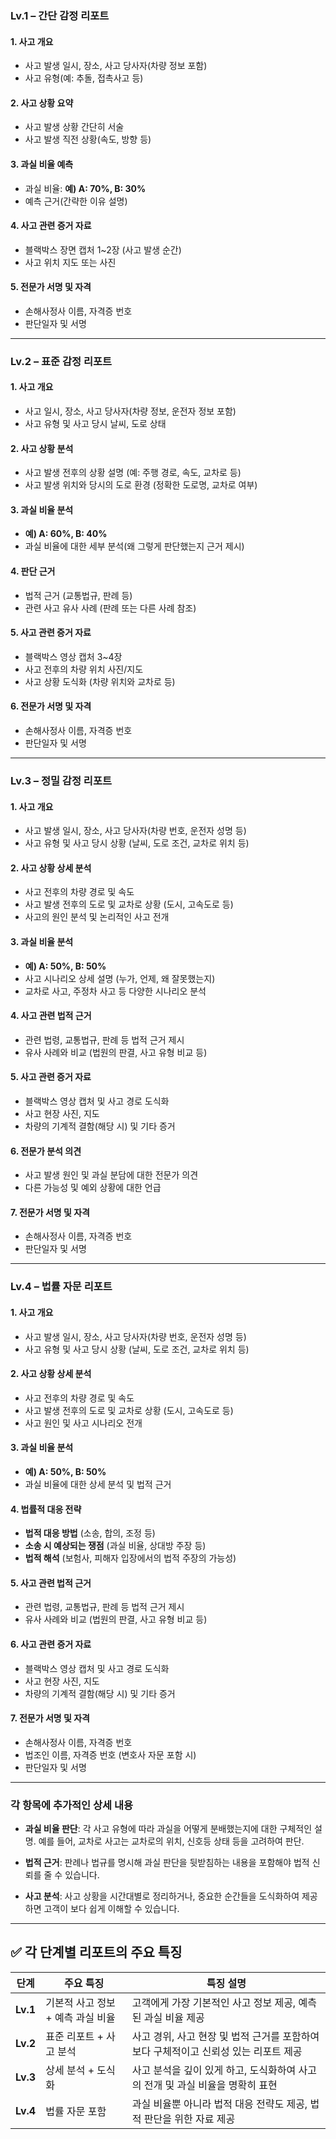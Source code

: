 

### **Lv.1 – 간단 감정 리포트**

#### **1. 사고 개요**

* 사고 발생 일시, 장소, 사고 당사자(차량 정보 포함)
* 사고 유형(예: 추돌, 접촉사고 등)

#### **2. 사고 상황 요약**

* 사고 발생 상황 간단히 서술
* 사고 발생 직전 상황(속도, 방향 등)

#### **3. 과실 비율 예측**

* 과실 비율: **예) A: 70%, B: 30%**
* 예측 근거(간략한 이유 설명)

#### **4. 사고 관련 증거 자료**

* 블랙박스 장면 캡처 1\~2장 (사고 발생 순간)
* 사고 위치 지도 또는 사진

#### **5. 전문가 서명 및 자격**

* 손해사정사 이름, 자격증 번호
* 판단일자 및 서명

---

### **Lv.2 – 표준 감정 리포트**

#### **1. 사고 개요**

* 사고 일시, 장소, 사고 당사자(차량 정보, 운전자 정보 포함)
* 사고 유형 및 사고 당시 날씨, 도로 상태

#### **2. 사고 상황 분석**

* 사고 발생 전후의 상황 설명 (예: 주행 경로, 속도, 교차로 등)
* 사고 발생 위치와 당시의 도로 환경 (정확한 도로명, 교차로 여부)

#### **3. 과실 비율 분석**

* **예) A: 60%, B: 40%**
* 과실 비율에 대한 세부 분석(왜 그렇게 판단했는지 근거 제시)

#### **4. 판단 근거**

* 법적 근거 (교통법규, 판례 등)
* 관련 사고 유사 사례 (판례 또는 다른 사례 참조)

#### **5. 사고 관련 증거 자료**

* 블랙박스 영상 캡처 3\~4장
* 사고 전후의 차량 위치 사진/지도
* 사고 상황 도식화 (차량 위치와 교차로 등)

#### **6. 전문가 서명 및 자격**

* 손해사정사 이름, 자격증 번호
* 판단일자 및 서명

---

### **Lv.3 – 정밀 감정 리포트**

#### **1. 사고 개요**

* 사고 발생 일시, 장소, 사고 당사자(차량 번호, 운전자 성명 등)
* 사고 유형 및 사고 당시 상황 (날씨, 도로 조건, 교차로 위치 등)

#### **2. 사고 상황 상세 분석**

* 사고 전후의 차량 경로 및 속도
* 사고 발생 전후의 도로 및 교차로 상황 (도시, 고속도로 등)
* 사고의 원인 분석 및 논리적인 사고 전개

#### **3. 과실 비율 분석**

* **예) A: 50%, B: 50%**
* 사고 시나리오 상세 설명 (누가, 언제, 왜 잘못했는지)
* 교차로 사고, 주정차 사고 등 다양한 시나리오 분석

#### **4. 사고 관련 법적 근거**

* 관련 법령, 교통법규, 판례 등 법적 근거 제시
* 유사 사례와 비교 (법원의 판결, 사고 유형 비교 등)

#### **5. 사고 관련 증거 자료**

* 블랙박스 영상 캡처 및 사고 경로 도식화
* 사고 현장 사진, 지도
* 차량의 기계적 결함(해당 시) 및 기타 증거

#### **6. 전문가 분석 의견**

* 사고 발생 원인 및 과실 분담에 대한 전문가 의견
* 다른 가능성 및 예외 상황에 대한 언급

#### **7. 전문가 서명 및 자격**

* 손해사정사 이름, 자격증 번호
* 판단일자 및 서명

---

### **Lv.4 – 법률 자문 리포트**

#### **1. 사고 개요**

* 사고 발생 일시, 장소, 사고 당사자(차량 번호, 운전자 성명 등)
* 사고 유형 및 사고 당시 상황 (날씨, 도로 조건, 교차로 위치 등)

#### **2. 사고 상황 상세 분석**

* 사고 전후의 차량 경로 및 속도
* 사고 발생 전후의 도로 및 교차로 상황 (도시, 고속도로 등)
* 사고 원인 및 사고 시나리오 전개

#### **3. 과실 비율 분석**

* **예) A: 50%, B: 50%**
* 과실 비율에 대한 상세 분석 및 법적 근거

#### **4. 법률적 대응 전략**

* **법적 대응 방법** (소송, 합의, 조정 등)
* **소송 시 예상되는 쟁점** (과실 비율, 상대방 주장 등)
* **법적 해석** (보험사, 피해자 입장에서의 법적 주장의 가능성)

#### **5. 사고 관련 법적 근거**

* 관련 법령, 교통법규, 판례 등 법적 근거 제시
* 유사 사례와 비교 (법원의 판결, 사고 유형 비교 등)

#### **6. 사고 관련 증거 자료**

* 블랙박스 영상 캡처 및 사고 경로 도식화
* 사고 현장 사진, 지도
* 차량의 기계적 결함(해당 시) 및 기타 증거

#### **7. 전문가 서명 및 자격**

* 손해사정사 이름, 자격증 번호
* 법조인 이름, 자격증 번호 (변호사 자문 포함 시)
* 판단일자 및 서명

---

### **각 항목에 추가적인 상세 내용**

* **과실 비율 판단**: 각 사고 유형에 따라 과실을 어떻게 분배했는지에 대한 구체적인 설명. 예를 들어, 교차로 사고는 교차로의 위치, 신호등 상태 등을 고려하여 판단.

* **법적 근거**: 판례나 법규를 명시해 과실 판단을 뒷받침하는 내용을 포함해야 법적 신뢰를 줄 수 있습니다.

* **사고 분석**: 사고 상황을 시간대별로 정리하거나, 중요한 순간들을 도식화하여 제공하면 고객이 보다 쉽게 이해할 수 있습니다.

---

## ✅ 각 단계별 리포트의 주요 특징

| 단계       | 주요 특징                | 특징 설명                                             |
| -------- | -------------------- | ------------------------------------------------- |
| **Lv.1** | 기본적 사고 정보 + 예측 과실 비율 | 고객에게 가장 기본적인 사고 정보 제공, 예측된 과실 비율 제공               |
| **Lv.2** | 표준 리포트 + 사고 분석       | 사고 경위, 사고 현장 및 법적 근거를 포함하여 보다 구체적이고 신뢰성 있는 리포트 제공 |
| **Lv.3** | 상세 분석 + 도식화          | 사고 분석을 깊이 있게 하고, 도식화하여 사고의 전개 및 과실 비율을 명확히 표현     |
| **Lv.4** | 법률 자문 포함             | 과실 비율뿐 아니라 법적 대응 전략도 제공, 법적 판단을 위한 자료 제공          |
